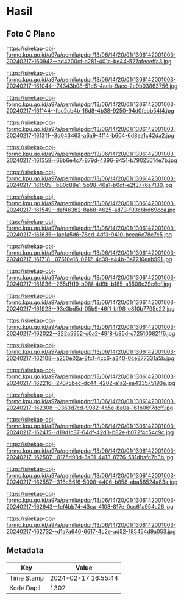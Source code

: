 # Hasil

## Foto C Plano

https://sirekap-obj-formc.kpu.go.id/a97a/pemilu/pdpr/13/06/14/20/01/1306142001003-20240217-160942--ad4200cf-a281-401c-be44-527afeceffa3.jpg

https://sirekap-obj-formc.kpu.go.id/a97a/pemilu/pdpr/13/06/14/20/01/1306142001003-20240217-161044--74343b08-51d6-4aeb-9acc-2e9b03863756.jpg

https://sirekap-obj-formc.kpu.go.id/a97a/pemilu/pdpr/13/06/14/20/01/1306142001003-20240217-161144--fbc2cb4b-16d8-4b38-9250-94d0febb54f4.jpg

https://sirekap-obj-formc.kpu.go.id/a97a/pemilu/pdpr/13/06/14/20/01/1306142001003-20240217-161311--3d043463-a6a9-4f14-b604-6d8ea1c42da2.jpg

https://sirekap-obj-formc.kpu.go.id/a97a/pemilu/pdpr/13/06/14/20/01/1306142001003-20240217-161358--68b6e4c7-879d-4896-9451-b79025614e7b.jpg

https://sirekap-obj-formc.kpu.go.id/a97a/pemilu/pdpr/13/06/14/20/01/1306142001003-20240217-161505--b80c88e1-5b98-46a1-b0df-e2f3776a7130.jpg

https://sirekap-obj-formc.kpu.go.id/a97a/pemilu/pdpr/13/06/14/20/01/1306142001003-20240217-161549--daf463b2-8ab8-4625-ad73-f03c6bd69cca.jpg

https://sirekap-obj-formc.kpu.go.id/a97a/pemilu/pdpr/13/06/14/20/01/1306142001003-20240217-161635--1ac1a5d6-78cd-4df3-9410-bcea6e78c7c5.jpg

https://sirekap-obj-formc.kpu.go.id/a97a/pemilu/pdpr/13/06/14/20/01/1306142001003-20240217-161718--07610e16-0212-4c39-a44b-3a7210eab991.jpg

https://sirekap-obj-formc.kpu.go.id/a97a/pemilu/pdpr/13/06/14/20/01/1306142001003-20240217-161836--265d1f19-b08f-4d9b-b185-a5508c29c6cf.jpg

https://sirekap-obj-formc.kpu.go.id/a97a/pemilu/pdpr/13/06/14/20/01/1306142001003-20240217-161923--93e3bd5d-05b9-46f1-bf98-e810b7795e22.jpg

https://sirekap-obj-formc.kpu.go.id/a97a/pemilu/pdpr/13/06/14/20/01/1306142001003-20240217-162022--322a5952-c0a2-49f8-b85d-c725100821f6.jpg

https://sirekap-obj-formc.kpu.go.id/a97a/pemilu/pdpr/13/06/14/20/01/1306142001003-20240217-162108--a250e02a-8fc1-4cc6-a340-0ce877331a5b.jpg

https://sirekap-obj-formc.kpu.go.id/a97a/pemilu/pdpr/13/06/14/20/01/1306142001003-20240217-162216--27075bec-dc44-4202-a1a2-ea433575193e.jpg

https://sirekap-obj-formc.kpu.go.id/a97a/pemilu/pdpr/13/06/14/20/01/1306142001003-20240217-162308--0363d7cd-9982-4b5e-ba0a-161b06f7dcff.jpg

https://sirekap-obj-formc.kpu.go.id/a97a/pemilu/pdpr/13/06/14/20/01/1306142001003-20240217-162415--d19d1c87-64df-42d3-b82e-b072f4c54c9c.jpg

https://sirekap-obj-formc.kpu.go.id/a97a/pemilu/pdpr/13/06/14/20/01/1306142001003-20240217-162507--8175d98d-3a31-4413-8776-581dbafc7b3b.jpg

https://sirekap-obj-formc.kpu.go.id/a97a/pemilu/pdpr/13/06/14/20/01/1306142001003-20240217-162557--316c66f6-5008-4406-b858-aba58524a83a.jpg

https://sirekap-obj-formc.kpu.go.id/a97a/pemilu/pdpr/13/06/14/20/01/1306142001003-20240217-162643--1ef4bb74-43ca-4108-817e-0cc61a954c26.jpg

https://sirekap-obj-formc.kpu.go.id/a97a/pemilu/pdpr/13/06/14/20/01/1306142001003-20240217-162732--d1a7a646-6617-4c2e-ad52-185454d9a053.jpg


## Metadata

| Key        | Value               |
| ---------- | ------------------- |
| Time Stamp | 2024-02-17 16:55:44 |
| Kode Dapil | 1302                |



